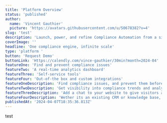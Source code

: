 ```yaml
---
title: 'Platform Overview'
status: 'published'
author:
  name: 'Vincent Gauthier'
  picture: 'https://avatars.githubusercontent.com/u/50678382?v=4'
slug: 'test'
description: 'Launch, power, and refine Compliance Automation from a single platform.'
coverImage: ''
headline: 'One compliance engine, infinite scale'
type: 'platform '
button: 'Request Demo'
buttonLink: 'Https://calendly.com/vince-gauthier/30min?month=2024-04'
featureOne: 'Find and prevent compliance issues'
featureTwo: 'A real-time analytics dashboard'
featureThree: 'Self-service tools'
featureFour: 'Out-of-the box and custom integrations'
featureOneDescription: 'Find compliance issues, and prevent them before they happen with our GenAI-powered platform.'
featureTwoDescription: 'Get visibility into compliance trends and analyze insights from chats, FAQ''s, reports and more.'
featureThreeDescription: 'Add a chat to your website to give visitors answers to compliance questions, rather than information.'
featureFourDescription: 'Wether its an existing CRM or knowledge base, we seamlessly integrate to virtually any public and private legal database.'
publishedAt: '2024-04-07T18:35:36.813Z'
---
```


test